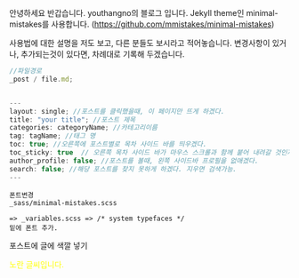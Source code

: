 안녕하세요 반갑습니다. youthangno의 블로그 입니다.
Jekyll theme인 minimal-mistakes를 사용합니다. (https://github.com/mmistakes/minimal-mistakes)

사용법에 대한 설명을 저도 보고, 다른 분들도 보시라고 적어놓습니다.
변경사항이 있거나, 추가되는것이 있다면, 차례대로 기록해 두겠습니다.

```javascript
//파일경로
_post / file.md;


---
layout: single; //포스트를 클릭했을때, 이 페이지만 뜨게 하겠다.
title: "your title"; //포스트 제목
categories: categoryName; //카테고리이름
tag: tagName; //태그 명
toc: true; //오른쪽에 포스트별로 목차 사이드 바를 띄우겠다.
toc_sticky: true  // 오른쪽 목차 사이드 바가 마우스 스크롤과 함께 붙어 내려갈 것인지 설정
author_profile: false; //포스트를 볼때, 왼쪽 사이드바 프로필을 없애겠다.
search: false; //해당 포스트를 찾지 못하게 하겠다. 지우면 검색가능.
---


```

```
폰트변경
_sass/minimal-mistakes.scss

=> _variables.scss => /* system typefaces */
밑에 폰트 추가.

```

포스트에 글에 색깔 넣기

<span style="color:yellow">노란 글씨입니다.</span>
